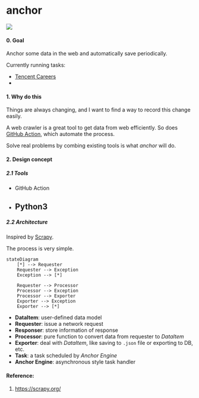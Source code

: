 # anchor
<p align="left">
<a href="https://opensource.org/licenses/MIT"><img src="https://img.shields.io/badge/License-MIT-green.svg"></a>
</p>

#### 0. Goal

Anchor some data in the web and automatically save periodically.

Currently running tasks:

- [Tencent Careers](https://careers.tencent.com/jobopportunity.html)
- 

#### 1. Why do this

Things are always changing, and I want to find a way to record this change easily.

A web crawler is a great tool to get data from web efficiently. So does [GitHub Action](https://docs.github.com/en/actions), which automate the process.

Solve real problems by combing existing tools is what *anchor* will do.

#### 2. Design concept

##### 2.1 Tools

- GitHub Action
- Python3
  - 

##### 2.2 Architecture

Inspired by [Scrapy](https://scrapy.org/).

The process is very simple.

```mermaid
stateDiagram
    [*] --> Requester
    Requester --> Exception
    Exception --> [*]

    Requester --> Processor
    Processor --> Exception
    Processor --> Exporter
    Exporter --> Exception
    Exporter --> [*]
```

- **DataItem**: user-defined data model
- **Requester**: issue a network request
- **Responser**: store information of response
- **Processor**: pure function to convert data from requester to *DataItem*
- **Exporter**: deal with *DataItem*, like saving to `.json` file or exporting to DB, etc.
- **Task**: a task scheduled by *Anchor Engine*
- **Anchor Engine**: asynchronous style task handler

#### Reference:

1. https://scrapy.org/
